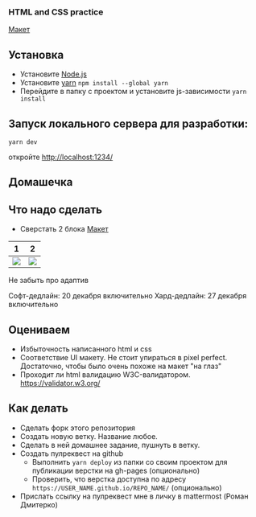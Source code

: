 ### HTML and CSS practice

[Макет](https://www.figma.com/file/15m1YmCgsCF85PObn0lQaQ/%D0%A1%D0%BA%D0%B2%D0%BE%D0%B7%D0%BD%D0%B0%D1%8F-%D0%B4%D0%BE%D0%BC%D0%B0%D1%88%D0%BA%D0%B0?node-id=91%3A999)

## Установка
* Установите [Node.js](https://nodejs.org/en)
* Установите [yarn](https://yarnpkg.com/lang/en/docs/install/)
  `npm install --global yarn`
* Перейдите в папку с проектом и установите js-зависимости
  `yarn install`

## Запуск локального сервера для разработки:
`yarn dev`

откройте [http://localhost:1234/](http://localhost:1234/)


## Домашечка
## Что надо сделать
* Сверстать 2 блока [Макет](https://www.figma.com/file/15m1YmCgsCF85PObn0lQaQ/%D0%A1%D0%BA%D0%B2%D0%BE%D0%B7%D0%BD%D0%B0%D1%8F-%D0%B4%D0%BE%D0%BC%D0%B0%D1%88%D0%BA%D0%B0?node-id=91%3A999)

1 | 2 |
--- | ---
![](images/homework-2.png)|![](images/homework-3.png)

Не забыть про адаптив

Софт-дедлайн: 20 декабря включительно
Хард-дедлайн: 27 декабря включительно

## Оцениваем
* Избыточность написанного html и css
* Соответствие UI макету. Не стоит упираться в pixel perfect. Достаточно, чтобы было очень похоже на макет "на глаз"
* Проходит ли html валидацию W3C-валидатором. https://validator.w3.org/

## Как делать
* Сделать форк этого репозитория
* Создать новую ветку. Название любое.
* Сделать в ней домашнее задание, пушнуть в ветку.
* Создать пулреквест на github
  * Выполнить `yarn deploy` из папки со своим проектом для публикации верстки на gh-pages (опционально)
  * Проверить, что верстка доступна по адресу `https://USER_NAME.github.io/REPO_NAME/` (опционально)
* Прислать ссылку на пулреквест мне в личку в mattermost (Роман Дмитерко)
